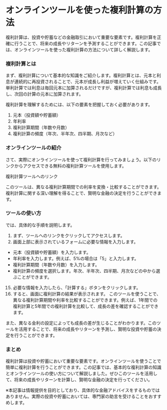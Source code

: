 オンラインツールを使った複利計算の方法
===================

複利計算は、投資や貯蓄などの金融取引において重要な要素です。複利計算を正確に行うことで、将来の成長やリターンを予測することができます。この記事では、オンラインツールを使った複利計算の方法について詳しく解説します。

### 複利計算とは

まず、複利計算について基本的な知識をご紹介します。複利計算とは、元本と利息が連続的に再投資されることで、元本が成長し利益が増えていく仕組みです。単利計算では利息は毎回元本に加算されるだけですが、複利計算では利息も成長し、次回の計算の元本に加算されます。

複利計算を理解するためには、以下の要素を把握しておく必要があります。

1. 元本（投資額や貯蓄額）
2. 年利率
3. 複利計算期間（年数や月数）
4. 複利計算の頻度（年次、半年次、四半期、月次など）

### オンラインツールの紹介

さて、実際にオンラインツールを使って複利計算を行ってみましょう。以下のリンクからアクセスできる無料の複利計算ツールを使用します。

複利計算ツールへのリンク

このツールは、異なる複利計算期間での利率を変換・比較することができます。複利計算に関する深い理解を得ることで、賢明な金融の決定を行うことができます。

### ツールの使い方

では、具体的な手順を説明します。

1. まず、ツールへのリンクをクリックしてアクセスします。
2. 画面上部に表示されているフォームに必要な情報を入力します。

- 元本（投資額や貯蓄額）を入力します。
- 年利率を入力します。例えば、5%の場合は「5」と入力します。
- 複利計算期間（年数や月数）を入力します。
- 複利計算の頻度を選択します。年次、半年次、四半期、月次などの中から選ぶことができます。

15. 必要な情報を入力したら、「計算する」ボタンをクリックします。
16. すると、画面に複利計算の結果が表示されます。
このツールを使うことで、異なる複利計算期間や利率を比較することができます。例えば、1年間での複利計算と5年間での複利計算を比較して、成長の差を確認することができます。

また、異なる金利の設定によっても成長の差が生じることがわかります。このツールを活用することで、将来の成長やリターンを予測し、賢明な投資や貯蓄の決定を行うことができます。

### まとめ

複利計算は投資や貯蓄において重要な要素です。オンラインツールを使うことで簡単に複利計算を行うことができます。この記事では、基本的な複利計算の知識とオンラインツールの使い方について解説しました。ぜひこのツールを活用して、将来の成長やリターンを計算し、賢明な金融の決定を行ってください。

※本記事は情報提供を目的としており、具体的な金融アドバイスをするものではありません。実際の投資や貯蓄においては、専門家の助言を受けることをおすすめします。